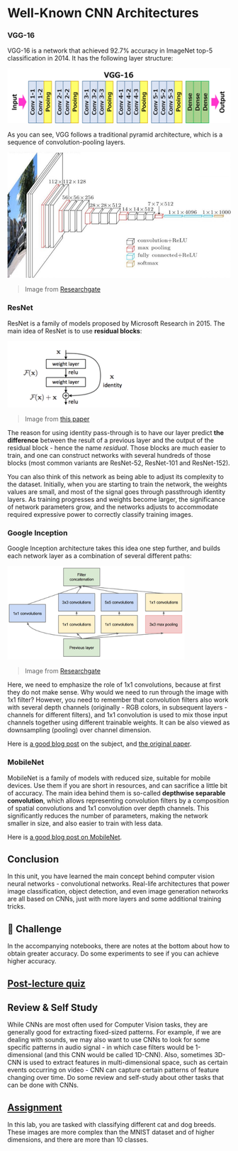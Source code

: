 # Well-Known CNN Architectures

### VGG-16

VGG-16 is a network that achieved 92.7% accuracy in ImageNet top-5 classification in 2014. It has the following layer structure:

![ImageNet Layers](images/vgg-16-arch1.jpg)

As you can see, VGG follows a traditional pyramid architecture, which is a sequence of convolution-pooling layers.

![ImageNet Pyramid](images/vgg-16-arch.jpg)

> Image from [Researchgate](https://www.researchgate.net/figure/Vgg16-model-structure-To-get-the-VGG-NIN-model-we-replace-the-2-nd-4-th-6-th-7-th_fig2_335194493)

### ResNet

ResNet is a family of models proposed by Microsoft Research in 2015. The main idea of ResNet is to use **residual blocks**:

<img src="images/resnet-block.png" width="300"/>

> Image from [this paper](https://arxiv.org/pdf/1512.03385.pdf)

The reason for using identity pass-through is to have our layer predict **the difference** between the result of a previous layer and the output of the residual block - hence the name *residual*. Those blocks are much easier to train, and one can construct networks with several hundreds of those blocks (most common variants are ResNet-52, ResNet-101 and ResNet-152).

You can also think of this network as being able to adjust its complexity to the dataset. Initially, when you are starting to train the network, the weights values are small, and most of the signal goes through passthrough identity layers. As training progresses and weights become larger, the significance of network parameters grow, and the networks adjusts to accommodate required expressive power to correctly classify training images.

### Google Inception

Google Inception architecture takes this idea one step further, and builds each network layer as a combination of several different paths:

<img src="images/inception.png" width="400"/>

> Image from [Researchgate](https://www.researchgate.net/figure/Inception-module-with-dimension-reductions-left-and-schema-for-Inception-ResNet-v1_fig2_355547454)

Here, we need to emphasize the role of 1x1 convolutions, because at first they do not make sense. Why would we need to run through the image with 1x1 filter? However, you need to remember that convolution filters also work with several depth channels (originally - RGB colors, in subsequent layers - channels for different filters), and 1x1 convolution is used to mix those input channels together using different trainable weights. It can be also viewed as downsampling (pooling) over channel dimension.

Here is [a good blog post](https://medium.com/analytics-vidhya/talented-mr-1x1-comprehensive-look-at-1x1-convolution-in-deep-learning-f6b355825578) on the subject, and [the original paper](https://arxiv.org/pdf/1312.4400.pdf).

### MobileNet

MobileNet is a family of models with reduced size, suitable for mobile devices. Use them if you are short in resources, and can sacrifice a little bit of accuracy. The main idea behind them is so-called **depthwise separable convolution**, which allows representing convolution filters by a composition of spatial convolutions and 1x1 convolution over depth channels. This significantly reduces the number of parameters, making the network smaller in size, and also easier to train with less data.

Here is [a good blog post on MobileNet](https://medium.com/analytics-vidhya/image-classification-with-mobilenet-cc6fbb2cd470).

## Conclusion

In this unit, you have learned the main concept behind computer vision neural networks - convolutional networks. Real-life architectures that power image classification, object detection, and even image generation networks are all based on CNNs, just with more layers and some additional training tricks.

## 🚀 Challenge

In the accompanying notebooks, there are notes at the bottom about how to obtain greater accuracy. Do some experiments to see if you can achieve higher accuracy.

## [Post-lecture quiz](https://victorious-sand-043ca7603.1.azurestaticapps.net/quiz/207)

## Review & Self Study

While CNNs are most often used for Computer Vision tasks, they are generally good for extracting fixed-sized patterns. For example, if we are dealing with sounds, we may also want to use CNNs to look for some specific patterns in audio signal - in which case filters would be 1-dimensional (and this CNN would be called 1D-CNN). Also, sometimes 3D-CNN is used to extract features in multi-dimensional space, such as certain events occurring on video - CNN can capture certain patterns of feature changing over time. Do some review and self-study about other tasks that can be done with CNNs.

## [Assignment](lab/README.md)

In this lab, you are tasked with classifying different cat and dog breeds. These images are more complex than the MNIST dataset and of higher dimensions, and there are more than 10 classes.